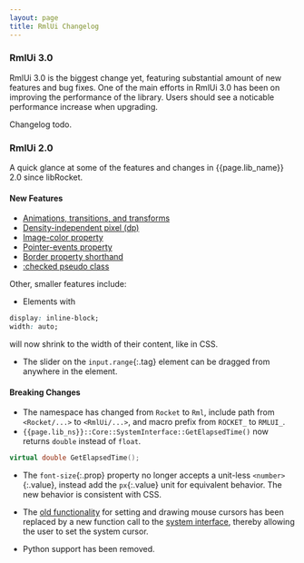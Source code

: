```yaml
---
layout: page
title: RmlUi Changelog
---
```



### RmlUi 3.0


RmlUi 3.0 is the biggest change yet, featuring substantial amount of new features and bug fixes. One of the main efforts in RmlUi 3.0 has been on improving the performance of the library. Users should see a noticable performance increase when upgrading.

Changelog todo.





### RmlUi 2.0

A quick glance at some of the features and changes in {{page.lib_name}} 2.0 since libRocket.

#### New Features

 * [Animations, transitions, and transforms](rcss/animations_transitions_transforms.html)
 * [Density-independent pixel (dp)](rcss/syntax.html#density-independent-pixel-dp)
 * [Image-color property](rcss/colours_backgrounds.html#image-colour-the-image-color-property)
 * [Pointer-events property](rcss/user_interface.html#pointer-events-the-pointer-events-property)
 * [Border property shorthand](rcss/box_model.html#border-shorthands)
 * [:checked pseudo class](rcss/selectors.html)

Other, smaller features include:

 * Elements with
```css
display: inline-block;
width: auto;
```
will now shrink to the width of their content, like in CSS.

 * The slider on the `input.range`{:.tag} element can be dragged from anywhere in the element.
 

#### Breaking Changes

 * The namespace has changed from `Rocket` to `Rml`, include path from `<Rocket/...>` to `<RmlUi/...>`, and macro prefix from `ROCKET_` to `RMLUI_`.
 * `{{page.lib_ns}}::Core::SystemInterface::GetElapsedTime()` now returns `double` instead of `float`.
```cpp
virtual double GetElapsedTime();
```
 * The `font-size`{:.prop} property no longer accepts a unit-less `<number>`{:.value}, instead add the `px`{:.value} unit for equivalent behavior. The new behavior is consistent with CSS.
 
 * The [old functionality](https://barotto.github.io/libRocketDoc/pages/cpp_manual/contexts.html#cursors) for setting and drawing mouse cursors has been replaced by a new function call to the [system interface](cpp_manual/interfaces.html#the-system-interface), thereby allowing the user to set the system cursor.

 * Python support has been removed.